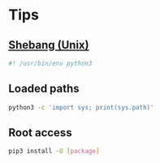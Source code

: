 # Tips

## [Shebang (Unix)](https://en.wikipedia.org/wiki/Shebang_(Unix))

```sh
#! /usr/bin/env python3
```

## Loaded paths

```sh
python3 -c 'import sys; print(sys.path)'
```

## Root access

```sh
pip3 install -U [package]
```
